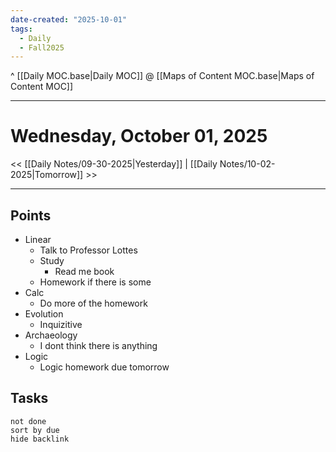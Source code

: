 ```yaml
---
date-created: "2025-10-01"
tags:
  - Daily
  - Fall2025
---
```

^ [[Daily MOC.base|Daily MOC]]
@ [[Maps of Content MOC.base|Maps of Content MOC]]

---
# Wednesday, October 01, 2025
<< [[Daily Notes/09-30-2025|Yesterday]] | [[Daily Notes/10-02-2025|Tomorrow]] >>

---
## Points
- Linear
	- Talk to Professor Lottes
	- Study
		- Read me book
	- Homework if there is some
- Calc
	- Do more of the homework
- Evolution
	- Inquizitive
- Archaeology
	- I dont think there is anything
- Logic
	- Logic homework due tomorrow 

## Tasks
```tasks
not done
sort by due
hide backlink
```
